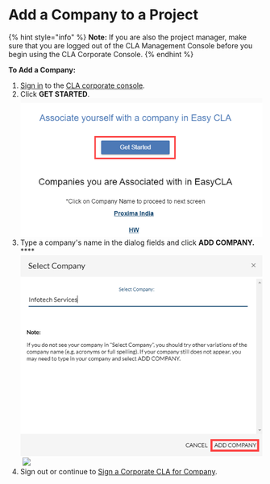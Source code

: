 # Add a Company to a Project

{% hint style="info" %}
**Note:** If you are also the project manager, make sure that you are logged out of the CLA Management Console before you begin using the CLA Corporate Console.
{% endhint %}

**To Add a Company:**

1. ​[Sign in](sign-in-to-the-easycla-corporate-console.md) to the [CLA corporate console](https://easycla.lfx.linuxfoundation.org/#/).
2. Click **GET STARTED**.\
   &#x20;![](../../../.gitbook/assets/add-company-get-started.png)&#x20;
3. Type a company's name in the dialog fields and click **ADD COMPANY.**\
   ****![](../../../.gitbook/assets/add-company.png) ​​ ![](broken-reference)
4. Sign out or continue to [Sign a Corporate CLA for Company](sign-a-corporate-cla-for-company.md).

